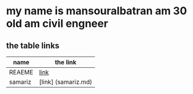 
# my name is mansouralbatran am 30 old am civil engneer
## the table links 

| name          | the link      |
| ------------- | ------------- |
| REAEME   |[link](REAEME.md)  |
| samariz  |[link] (samariz.md) |
